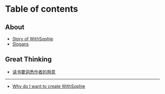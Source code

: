 # Table of contents

## About

* [Story of WithSophie](README.md)
* [Slogans](about/slogans.md)

## Great Thinking

* [读书要洞悉作者的用意](think/reading\_understand\_author\_intention.md)

***

* [Why do I want to create WithSophie](why-do-i-want-to-create-withsophie.md)
